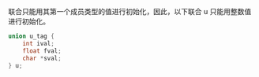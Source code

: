联合只能用其第一个成员类型的值进行初始化，因此，以下联合 u 只能用整数值进行初始化。
```c
union u_tag {
    int ival;
    float fval;
    char *sval;
} u;
```